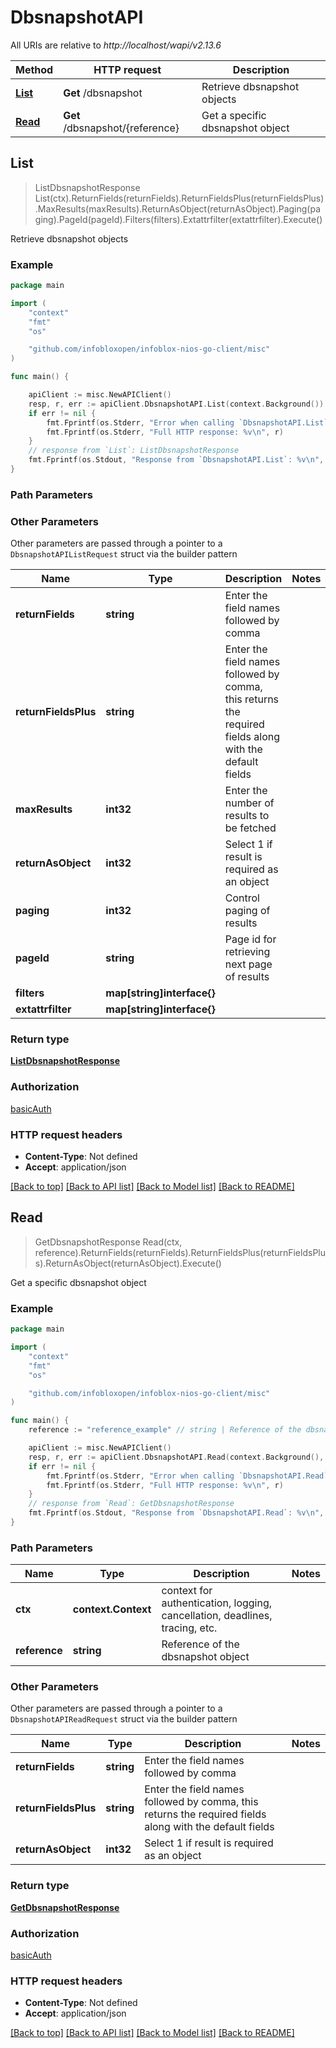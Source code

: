 # DbsnapshotAPI

All URIs are relative to *http://localhost/wapi/v2.13.6*

Method | HTTP request | Description
------------- | ------------- | -------------
[**List**](DbsnapshotAPI.md#List) | **Get** /dbsnapshot | Retrieve dbsnapshot objects
[**Read**](DbsnapshotAPI.md#Read) | **Get** /dbsnapshot/{reference} | Get a specific dbsnapshot object



## List

> ListDbsnapshotResponse List(ctx).ReturnFields(returnFields).ReturnFieldsPlus(returnFieldsPlus).MaxResults(maxResults).ReturnAsObject(returnAsObject).Paging(paging).PageId(pageId).Filters(filters).Extattrfilter(extattrfilter).Execute()

Retrieve dbsnapshot objects



### Example

```go
package main

import (
	"context"
	"fmt"
	"os"

	"github.com/infobloxopen/infoblox-nios-go-client/misc"
)

func main() {

	apiClient := misc.NewAPIClient()
	resp, r, err := apiClient.DbsnapshotAPI.List(context.Background()).Execute()
	if err != nil {
		fmt.Fprintf(os.Stderr, "Error when calling `DbsnapshotAPI.List``: %v\n", err)
		fmt.Fprintf(os.Stderr, "Full HTTP response: %v\n", r)
	}
	// response from `List`: ListDbsnapshotResponse
	fmt.Fprintf(os.Stdout, "Response from `DbsnapshotAPI.List`: %v\n", resp)
}
```

### Path Parameters



### Other Parameters

Other parameters are passed through a pointer to a `DbsnapshotAPIListRequest` struct via the builder pattern


Name | Type | Description  | Notes
------------- | ------------- | ------------- | -------------
**returnFields** | **string** | Enter the field names followed by comma | 
**returnFieldsPlus** | **string** | Enter the field names followed by comma, this returns the required fields along with the default fields | 
**maxResults** | **int32** | Enter the number of results to be fetched | 
**returnAsObject** | **int32** | Select 1 if result is required as an object | 
**paging** | **int32** | Control paging of results | 
**pageId** | **string** | Page id for retrieving next page of results | 
**filters** | **map[string]interface{}** |  | 
**extattrfilter** | **map[string]interface{}** |  | 

### Return type

[**ListDbsnapshotResponse**](ListDbsnapshotResponse.md)

### Authorization

[basicAuth](../README.md#basicAuth)

### HTTP request headers

- **Content-Type**: Not defined
- **Accept**: application/json

[[Back to top]](#) [[Back to API list]](../README.md#documentation-for-api-endpoints)
[[Back to Model list]](../README.md#documentation-for-models)
[[Back to README]](../README.md)


## Read

> GetDbsnapshotResponse Read(ctx, reference).ReturnFields(returnFields).ReturnFieldsPlus(returnFieldsPlus).ReturnAsObject(returnAsObject).Execute()

Get a specific dbsnapshot object



### Example

```go
package main

import (
	"context"
	"fmt"
	"os"

	"github.com/infobloxopen/infoblox-nios-go-client/misc"
)

func main() {
	reference := "reference_example" // string | Reference of the dbsnapshot object

	apiClient := misc.NewAPIClient()
	resp, r, err := apiClient.DbsnapshotAPI.Read(context.Background(), reference).Execute()
	if err != nil {
		fmt.Fprintf(os.Stderr, "Error when calling `DbsnapshotAPI.Read``: %v\n", err)
		fmt.Fprintf(os.Stderr, "Full HTTP response: %v\n", r)
	}
	// response from `Read`: GetDbsnapshotResponse
	fmt.Fprintf(os.Stdout, "Response from `DbsnapshotAPI.Read`: %v\n", resp)
}
```

### Path Parameters


Name | Type | Description  | Notes
------------- | ------------- | ------------- | -------------
**ctx** | **context.Context** | context for authentication, logging, cancellation, deadlines, tracing, etc.
**reference** | **string** | Reference of the dbsnapshot object | 

### Other Parameters

Other parameters are passed through a pointer to a `DbsnapshotAPIReadRequest` struct via the builder pattern


Name | Type | Description  | Notes
------------- | ------------- | ------------- | -------------
**returnFields** | **string** | Enter the field names followed by comma | 
**returnFieldsPlus** | **string** | Enter the field names followed by comma, this returns the required fields along with the default fields | 
**returnAsObject** | **int32** | Select 1 if result is required as an object | 

### Return type

[**GetDbsnapshotResponse**](GetDbsnapshotResponse.md)

### Authorization

[basicAuth](../README.md#basicAuth)

### HTTP request headers

- **Content-Type**: Not defined
- **Accept**: application/json

[[Back to top]](#) [[Back to API list]](../README.md#documentation-for-api-endpoints)
[[Back to Model list]](../README.md#documentation-for-models)
[[Back to README]](../README.md)

